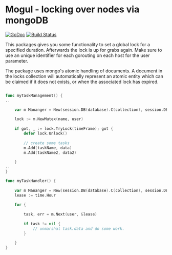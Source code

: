 # Mogul - locking over nodes via mongoDB
[![GoDoc](http://godoc.org/github.com/ReneKroon/mogul?status.png)](http://godoc.org/github.com/ReneKroon/mogul) 
[![Build Status](https://travis-ci.org/ReneKroon/mogul.svg?branch=master)](https://travis-ci.org/ReneKroon/mogul)

This packages gives you some functionality to set a global lock for a specified duration. 
Afterwards the lock is up for grabs again. Make sure to use an unique identifier for each
gorouting on each host for the user parameter.

The package uses mongo's atomic handling of documents. A document in the locks collection will 
automatically represent an atomic entity which can be claimed if it does not exists, or when the 
associated lock has expired.


``` Go

func myTaskManagement() {
..

	var m Mananger = New(session.DB(database).C(collection), session.DB(database).C(tasks))
	
	lock := m.NewMutex(name, user)
	 
	if got, _ := lock.TryLock(timeFrame); got {
	    defer lock.Unlock()
	
	    // create some tasks
	    m.Add(taskName, data)
	    m.Add(taskName2, data2)
	
	}
..
}

func myTaskHandler() {
    
    var m Mananger = New(session.DB(database).C(collection), session.DB(database).C(tasks))
    lease := time.Hour
    
    for {
    
        task, err = m.Next(user, &lease)
        
        if task != nil {
            // unmarshal task.data and do some work.
        }
    
    }
}

```

